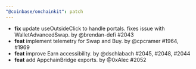 ```yaml
---
"@coinbase/onchainkit": patch
---
```


- **fix** update useOutsideClick to handle portals. fixes issue with WalletAdvancedSwap. by @brendan-defi #2043
- **feat** implement telemetry for Swap and Buy. by @cpcramer #1964, #1969
- **feat** improve Earn accessibility. by @dschlabach #2045, #2048, #2044
- **feat** add AppchainBridge exports. by @0xAlec #2052
